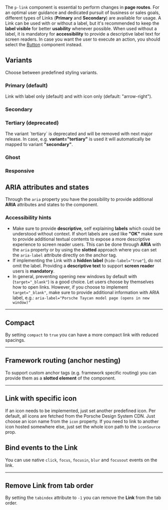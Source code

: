 <ComponentHeading name="Link"></ComponentHeading>

The `p-link` component is essential to perform changes in **page routes**. For an optimal user guidance and dedicated
pursuit of business or sales goals, different types of Links (**Primary** and **Secondary**) are available for usage. A
Link can be used with or without a label, but it's recommended to keep the **label visible** for better **usability**
whenever possible. When used without a label, it is mandatory for **accessibility** to provide a descriptive label text
for screen readers. In case you want the user to execute an action, you should select the [Button](components/button)
component instead.

<TableOfContents></TableOfContents>

## Variants

Choose between predefined styling variants.

### Primary (default)

Link with label only (default) and with icon only (default: "arrow-right").

<Playground :markup="buttons()" :config="config"></Playground>

### Secondary

<Playground :markup="buttons('secondary')" :config="config"></Playground>

### Tertiary (deprecated)

<Notification heading="Important note" heading-tag="h4" state="error">
  The variant `tertiary` is deprecated and will be removed with next major release.
  In case, e.g. <b>variant="tertiary"</b> is used it will automatically be mapped to variant <b>"secondary"</b>.
</Notification>

<Playground :markup="buttons('tertiary')" :config="config"></Playground>

### Ghost

<Playground :markup="buttons('ghost')" :config="config"></Playground>

### Responsive

<Playground :markup="responsive" :config="config"></Playground>

## ARIA attributes and states

Through the `aria` property you have the possibility to provide additional **ARIA** attributes and states to the
component.

<Playground :markup="accessibility" :config="config"></Playground>

### <A11yIcon></A11yIcon> Accessibility hints

- Make sure to provide **descriptive**, self explaining **labels** which could be understood without context. If short
  labels are used like **"OK"** make sure to provide additional textual contents to expose a more descriptive experience
  to screen reader users. This can be done through **ARIA** with the `aria` property or by using the **slotted**
  approach where you can set the `aria-label` attribute directly on the anchor tag.
- If implementing the Link with a **hidden label** (`hide-label="true"`), do not omit the label. Providing a
  **descriptive text** to support **screen reader** users is **mandatory**.
- In general, preventing opening new windows by default with (`target="_blank"`) is a good choice. Let users choose by
  themselves how to open links. However, if you choose to implement `target="_blank"`, make sure to provide additional
  information with ARIA label, e.g.: `aria-label="Porsche Taycan model page (opens in new window)"`

---

## Compact

By setting `compact` to `true` you can have a more compact link with reduced spacings.

<Playground :markup="compact" :config="config"></Playground>

---

## Framework routing (anchor nesting)

To support custom anchor tags (e.g. framework specific routing) you can provide them as a **slotted element** of the
component.

<Playground :markup="routing" :config="config"></Playground>

---

## Link with specific icon

If an icon needs to be implemented, just set another predefined icon. Per default, all icons are fetched from the
Porsche Design System CDN. Just choose an icon name from the `icon` property. If you need to link to another icon hosted
somewhere else, just set the whole icon path to the `iconSource` prop.

<Playground :markup="icon" :config="config"></Playground>

## Bind events to the Link

You can use native `click`, `focus`, `focusin`, `blur` and `focusout` events on the link.

<Playground :markup="events" :config="config"></Playground>

---

## Remove Link from tab order

By setting the `tabindex` attribute to `-1` you can remove the **Link** from the tab order.

<Playground :markup="taborder" :config="config"></Playground>

<script lang="ts">
import Vue from 'vue';
import Component from 'vue-class-component';

@Component
export default class Code extends Vue {
  config = { themeable: true, spacing: 'inline' };
  
  buttons(value: string) {
    const attr = value ? ` variant="${value}"` : '';
    return `<p-link${attr} href="https://porsche.com">Some label</p-link>
<p-link${attr} href="https://porsche.com" hide-label="true" icon="arrow-right">Some label</p-link>`;
    }

  responsive =
`<p-link variant="primary" href="https://porsche.com" hide-label="{ base: true, s: false }" icon="arrow-right">Some label</p-link>
<p-link variant="secondary" href="https://porsche.com" hide-label="{ base: true, m: false }" icon="arrow-right">Some label</p-link>`;

  accessibility = 
`<p-link href="https://porsche.com" aria="{ 'aria-label': 'Some more descriptive label' }">Some label</p-link>`;

  routing =
`<p-link>
  <a href="https://porsche.com">Some label</a>
</p-link>`;

  compact = `<p-link compact="true" href="https://porsche.com">Some label</p-link>
<p-link compact="true" variant="secondary" href="https://porsche.com">Some label</p-link>
<p-link compact="true" variant="ghost" href="https://porsche.com">Some label</p-link>
<br>
<p-link compact="{ base: true, m: false }" href="https://porsche.com">Some label</p-link>
<p-link compact="{ base: true, m: false }" variant="secondary" href="https://porsche.com">Some label</p-link>
<p-link compact="{ base: true, m: false }" variant="ghost" href="https://porsche.com">Some label</p-link>`;

  icon =
`<p-link href="https://porsche.com" icon="phone">Some label</p-link>
<p-link href="https://porsche.com" icon-source="${require('../../assets/icon-custom-kaixin.svg')}" hide-label="true">Some label</p-link>`;

  events =
`<p-link
  href="https://porsche.com"
  onclick="alert('click'); return false;"
  onfocus="console.log('focus')"
  onfocusin="console.log('focusin')"
  onblur="console.log('blur')"
  onfocusout="console.log('focusout')"
>Some label</p-link>`;

  taborder =
`<p-link href="https://porsche.com">Some label</p-link>
<p-link href="https://porsche.com" tabindex="-1">Some label</p-link>
<p-link href="https://porsche.com">Some label</p-link>`;
}
</script>

<style scoped lang="scss">
  .example-link {
    display: inline-block;
    outline: none;
    text-decoration: none;
  }
</style>
